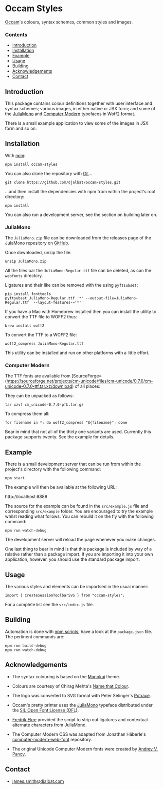# Occam Styles

[Occam](https://github.com/djalbat/occam)'s colours, syntax schemes, common styles and images.

### Contents

- [Introduction](#introduction)
- [Installation](#installation)
- [Example](#example)
- [Usage](#sage)
- [Building](#building)
- [Acknowledgements](#acknowledgements)
- [Contact](#contact)

## Introduction

This package contains colour definitions together with user interface and syntax schemes; various images, in either native or JSX form; and some of the [JuliaMono](https://juliamono.netlify.app/) and [Computer Modern](https://en.wikipedia.org/wiki/Computer_Modern) typefaces in Woff2 format.

There is a small example application to view some of the images in JSX form and so on.

## Installation

With [npm](https://www.npmjs.com/):

    npm install occam-styles

You can also clone the repository with [Git](https://git-scm.com/)...

    git clone https://github.com/djalbat/occam-styles.git

...and then install the dependencies with npm from within the project's root directory:

    npm install

You can also run a development server, see the section on building later on.

### JuliaMono

The `JuliaMono.zip` file can be downloaded from the releases page of the JulaMono repository on [GitHub](https://github.com/cormullion/juliamono/releases).

Once downloaded, unzip the file:

```
unzip JuliaMono.zip
```

All the files bar the `JuliaMono-Regular.ttf` file can be deleted, as can the `webfonts` directory.

Ligatures and their like can be removed with the using `pyftsubset`:

```
pip install fonttools
pyftsubset JuliaMono-Regular.ttf '*' --output-file=JuliaMono-Regular.ttf  --layout-features-='*'
```

If you have a Mac with Homebrew installed then you can install the utility to convert the TTF file to WOFF2 thus:

```
brew install woff2
```

To convert the TTF to a WOFF2 file:

```
woff2_compress JuliaMono-Regular.ttf
```

This utility can be installed and run on other platforms with a little effort. 

### Computer Modern

The TTF fonts are available from [SourceForge=(https://sourceforge.net/projects/cm-unicode/files/cm-unicode/0.7.0/cm-unicode-0.7.0-ttf.tar.xz/download) of all places:

They can be unpacked as follows:

```
tar xzvf cm_unicode-0.7.0-pfb.tar.gz
```

To compress them all:

```
for filename in *; do woff2_compress "${filename}"; done
```

Bear in mind that not all of the thirty one variants are used. Currently this package supports twenty. See the example for details.

## Example

There is a small development server that can be run from within the project's directory with the following command:

    npm start

The example will then be available at the following URL:

http://localhost:8888

The source for the example can be found in the `src/example.js` file and corresponding `src/example` folder. You are encouraged to try the example whilst reading what follows. You can rebuild it on the fly with the following command:

    npm run watch-debug

The development server will reload the page whenever you make changes.

One last thing to bear in mind is that this package is included by way of a relative rather than a package import. If you are importing it into your own application, however, you should use the standard package import.

## Usage

The various styles and elements can be importsed in the usual manner:

```
import { CreateSessionToolbarSVG } from "occam-styles";
```

For a complete list see the `src/index.js` file.

## Building

Automation is done with [npm scripts](https://docs.npmjs.com/misc/scripts), have a look at the `package.json` file. The pertinent commands are:

    npm run build-debug
    npm run watch-debug

## Acknowledgements

* The syntax colouring is based on the [Monokai](http://www.monokai.nl/blog/wp-content/asdev/Monokai.tmTheme) theme.

* Colours are courtesy of Chirag Mehta's [Name that Colour](http://chir.ag/projects/name-that-color/).

* The logo was converted to SVG format with Peter Selinger's [Potrace](http://potrace.sourceforge.net/).

* Occam's pretty printer uses the [JuliaMono](https://juliamono.netlify.app/) typeface distributed under the [SIL Open Font License (OFL)](https://scripts.sil.org/cms/scripts/page.php?site_id=nrsi&id=ofl).

* [Fredrik Ekre](https://fredrikekre.se/) provided the script to strip out ligatures and contextual alternate characters from JuliaMono.

* The Computer Modern CSS was adapted from Jonathan Häberle's [computer-modern-web-font](https://github.com/dreampulse/computer-modern-web-font) repository. 
 
* The original Unicode Computer Modern fonts were created by [Andrey V. Panov](https://scholar.google.com/citations?user=JyNVNNEAAAAJ&hl=en).

## Contact

* james.smith@djalbat.com

